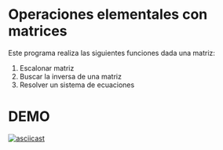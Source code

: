 # Operaciones elementales con matrices

Este programa realiza las siguientes funciones dada una matriz:

1. Escalonar matriz
2. Buscar la inversa de una matriz
3. Resolver un sistema de ecuaciones

# DEMO

[![asciicast](https://asciinema.org/a/624995.png)](https://asciinema.org/a/624995)

